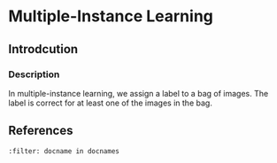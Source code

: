 # Multiple-Instance Learning

## Introdcution

### Description

In multiple-instance learning, we assign a label to a bag of images. The label is correct for at least one of the images in the bag.

## References
```{bibliography}
:filter: docname in docnames
```